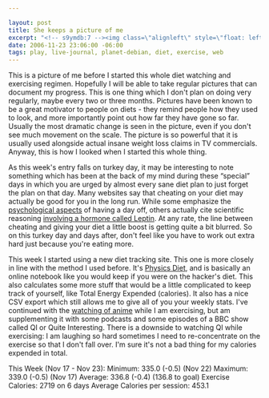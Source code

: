 ```yaml
--- 

layout: post
title: She keeps a picture of me
excerpt: "<!-- s9ymdb:7 --><img class=\"alignleft\" style=\"float: left; border: 0px; padding-left: 5px; padding-right: 5px;\" src=\"/wp-content/uploads/pictures/beforepicture.serendipityThumb.jpg\" alt=\"\" /> This is a picture of me before I started this whole diet watching and exercising regimen.  Hopefully I will be able to take regular pictures that can document my progress.  This is one thing which I don't plan on doing very regularly, maybe every two or three months."
date: 2006-11-23 23:06:00 -06:00
tags: play, live-journal, planet-debian, diet, exercise, web
---
```

<!-- s9ymdb:7 --><img class="alignleft" style="float: left; border: 0px; padding-left: 5px; padding-right: 5px;" src="/wp-content/uploads/pictures/beforepicture.serendipityThumb.jpg" alt="" /> This is a picture of me before I started this whole diet watching and exercising regimen.  Hopefully I will be able to take regular pictures that can document my progress.  This is one thing which I don't plan on doing very regularly, maybe every two or three months.  Pictures have been known to be a great motivator to people on diets - they remind people how they used to look, and more importantly point out how far they have gone so far.  Usually the most dramatic change is seen in the picture, even if you don't see much movement on the scale.  The picture is so powerful that it is usually used alongside actual insane weight loss claims in TV commercials.  Anyway, this is how I looked when I started this whole thing.

As this week's entry falls on turkey day, it may be interesting to note something which has been at the back of my mind during these “special” days in which you are urged by almost every sane diet plan to just forget the plan on that day.   Many websites say that  cheating on your diet may actually be good for you in the long run.  While some emphasize the <a href="http://www.findarticles.com/p/articles/mi_m1608/is_2_15/ai_53697967">psychological aspects</a> of having a day off, others actually cite scientific reasoning <a href="http://www.calorie-count.com/forums/post/7139.html">involving a hormone called Leptin</a>.  At any rate, the line between cheating and giving your diet a little boost is getting quite a bit blurred.  So on this turkey day and days after, don't feel like you have to work out extra hard just because you're eating more.

This week I started using a new diet tracking site.  This one is more closely in line with the method I used before.  It's <a href="http://physicsdiet.com/">Physics Diet</a>, and is basically an online notebook like you would keep if you were on the hacker's diet.  This also calculates some more stuff that would be a little complicated to keep track of yourself, like Total Energy Expended (calories).   It also has a nice CSV export which still allows me to give all of you your weekly stats.  I've continued with the <a href="http://base0.net/archives/289-I-work-hard,-every-day-of-my-life.html">watching of anime</a> while I am exercising, but am supplementing it with some podcasts and some episodes of a BBC show called QI or Quite Interesting.  There is a downside to watching QI while exercising: I am laughing so hard sometimes I need to re-concentrate on the exercise so that I don't fall over.  I'm sure it's not a bad thing for my calories expended in total.

This Week (Nov 17 - Nov 23):
Minimum: 335.0 (-0.5) (Nov 22)
Maximum: 339.0 (-0.5) (Nov 17)
Average: 336.8 (-0.4) (136.8 to goal)
Exercise Calories: 2719 on 6 days
Average Calories per session: 453.1
